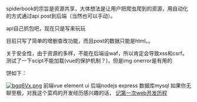 spiderbook的宗旨是资源共享，大体想法是让用户把爬虫爬到的资源，用自动化的方式通过api post到后端（当然也可以手动）。

api自己抓包吧，现在只是写来玩玩

目前只写了简单的增删查改功能，而且post的数据只能是html。。

关于安全性，由于资源的多样，不能在后端设waf，所以肯定会导致xss和csrf。测试了一下scipt不能加载(vue的保护机制？)，但是img onerror是有用的

饼如下：

[![bgq6Vx.png](https://s1.ax1x.com/2022/03/08/bgq6Vx.png)](https://imgtu.com/i/bgq6Vx)
前端vue element ui 
后端nodejs express
数据库mysql
如果你无聊至极，对我这个菜鸡的开发经历感兴趣的话，
[记第一次web开发历程](https://www.cnblogs.com/kingbridge/articles/15982276.html)

